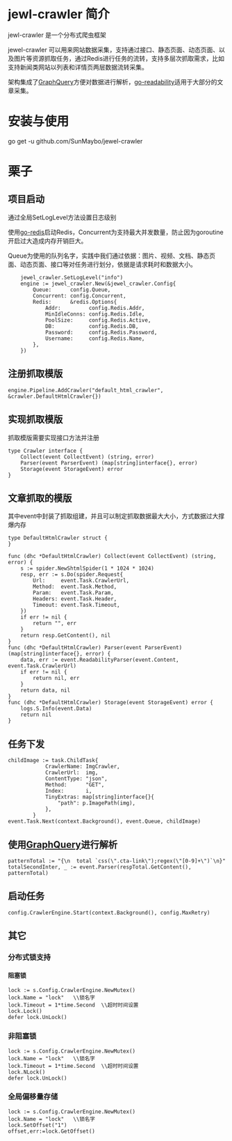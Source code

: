 # jewl-crawler 简介

jewl-crawler 是一个分布式爬虫框架

jewel-crawler 可以用来网站数据采集，支持通过接口、静态页面、动态页面、以及图片等资源抓取任务，通过Redis进行任务的流转，支持多层次抓取需求，比如支持新闻类网站以列表和详情页两层数据流转采集。

架构集成了[GraphQuery](https://github.com/storyicon/graphquery)方便对数据进行解析，[go-readability](https://github.com/go-shiori/go-readability)适用于大部分的文章采集。



# 安装与使用

go get -u github.com/SunMaybo/jewel-crawler






# 栗子
## 项目启动
通过全局SetLogLevel方法设置日志级别

使用[go-redis](github.com/go-redis/redis/v8)启动Redis，Concurrent为支持最大并发数量，防止因为goroutine开启过大造成内存开销巨大。

Queue为使用的队列名字，实践中我们通过依据：图片、视频、文档、静态页面、动态页面、接口等对任务进行划分，依据是请求耗时和数据大小。
```
	jewel_crawler.SetLogLevel("info")
	engine := jewel_crawler.New(&jewel_crawler.Config{
		Queue:      config.Queue,
		Concurrent: config.Concurrent,
		Redis:      &redis.Options{
			Addr:         config.Redis.Addr,
			MinIdleConns: config.Redis.Idle,
			PoolSize:     config.Redis.Active,
			DB:           config.Redis.DB,
			Password:     config.Redis.Password,
			Username:     config.Redis.Name,
		},
	})
```

## 注册抓取模版
```
engine.Pipeline.AddCrawler("default_html_crawler", &crawler.DefaultHtmlCrawler{})
```

## 实现抓取模版
抓取模版需要实现接口方法并注册
```
type Crawler interface {
	Collect(event CollectEvent) (string, error)
	Parser(event ParserEvent) (map[string]interface{}, error)
	Storage(event StorageEvent) error
}
```
## 文章抓取的模版
其中event中封装了抓取组建，并且可以制定抓取数据最大大小，方式数据过大撑爆内存
```
type DefaultHtmlCrawler struct {
}

func (dhc *DefaultHtmlCrawler) Collect(event CollectEvent) (string, error) {
	s := spider.NewShtmlSpider(1 * 1024 * 1024)
	resp, err := s.Do(spider.Request{
		Url:     event.Task.CrawlerUrl,
		Method:  event.Task.Method,
		Param:   event.Task.Param,
		Headers: event.Task.Header,
		Timeout: event.Task.Timeout,
	})
	if err != nil {
		return "", err
	}
	return resp.GetContent(), nil
}
func (dhc *DefaultHtmlCrawler) Parser(event ParserEvent) (map[string]interface{}, error) {
	data, err := event.ReadabilityParser(event.Content, event.Task.CrawlerUrl)
	if err != nil {
		return nil, err
	}
	return data, nil
}
func (dhc *DefaultHtmlCrawler) Storage(event StorageEvent) error {
	logs.S.Info(event.Data)
	return nil
}

```
## 任务下发
```
childImage := task.ChildTask{
			CrawlerName: ImgCrawler,
			CrawlerUrl:  img,
			ContentType: "json",
			Method:      "GET",
			Index:       i,
			TinyExtras: map[string]interface{}{
				"path": p.ImagePath(img),
			},
		}
event.Task.Next(context.Background(), event.Queue, childImage)
```

## 使用[GraphQuery](https://github.com/storyicon/graphquery)进行解析

```
patternTotal := "{\n  total `css(\".cta-link\");regex(\"[0-9]+\")`\n}"
totalSecondInter, _ := event.Parser(respTotal.GetContent(), patternTotal)
```

## 启动任务
```
config.CrawlerEngine.Start(context.Background(), config.MaxRetry)
```

## 其它
### 分布式锁支持
#### 阻塞锁
```
lock := s.Config.CrawlerEngine.NewMutex()
lock.Name = "lock"   \\锁名字
lock.Timeout = 1*time.Second  \\超时时间设置
lock.Lock()
defer lock.UnLock()
```

### 非阻塞锁

```
lock := s.Config.CrawlerEngine.NewMutex()
lock.Name = "lock"   \\锁名字
lock.Timeout = 1*time.Second  \\超时时间设置
lock.NLock()
defer lock.UnLock()
```
### 全局偏移量存储
```
lock := s.Config.CrawlerEngine.NewMutex()
lock.Name = "lock"   \\锁名字
lock.SetOffset("1")
offset,err:=lock.GetOffset()
```




